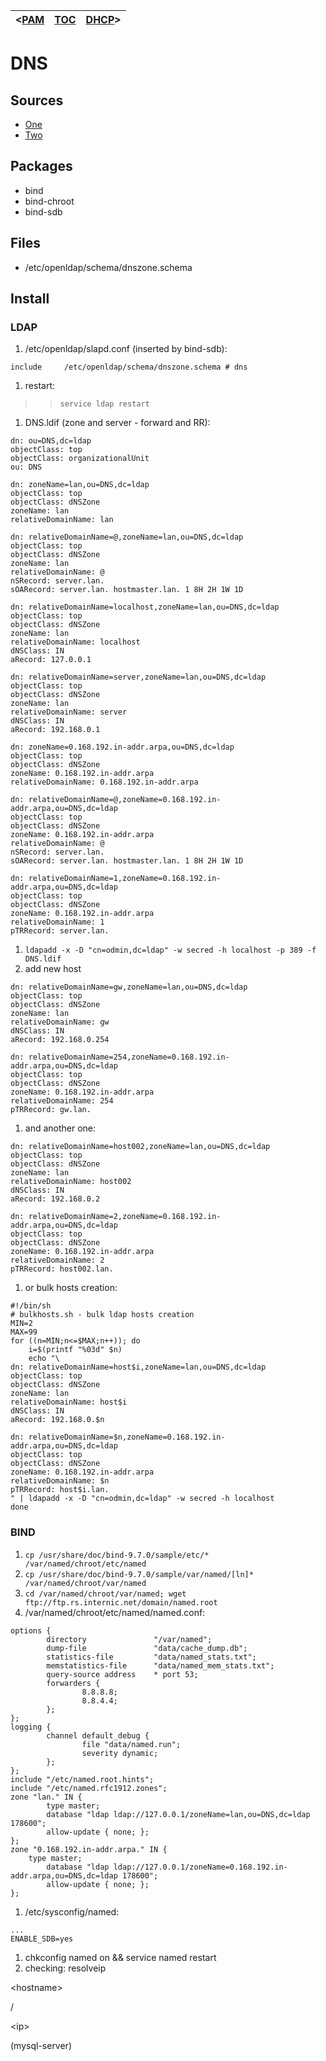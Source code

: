 | <[PAM](Inst_S_LDAP_PAM.md) | [TOC](TOC.md) | [DHCP](Inst_S_LDAP_DHCP.md)> |
|:---------------------------|:--------------|:-----------------------------|

# DNS #

## Sources ##

  * [One](http://www.opennet.ru/docs/RUS/bind2ldap)
  * [Two](http://bind9-ldap.bayour.com/dnszonehowto.html)

## Packages ##

  * bind
  * bind-chroot
  * bind-sdb

## Files ##

  * /etc/openldap/schema/dnszone.schema

## Install ##

### LDAP ###

  1. /etc/openldap/slapd.conf (inserted by bind-sdb):
```
include		/etc/openldap/schema/dnszone.schema	# dns
```
  1. restart:
> > `service ldap restart`
  1. DNS.ldif (zone and server - forward and RR):
```
dn: ou=DNS,dc=ldap
objectClass: top
objectClass: organizationalUnit
ou: DNS

dn: zoneName=lan,ou=DNS,dc=ldap
objectClass: top
objectClass: dNSZone
zoneName: lan
relativeDomainName: lan

dn: relativeDomainName=@,zoneName=lan,ou=DNS,dc=ldap
objectClass: top
objectClass: dNSZone
zoneName: lan
relativeDomainName: @
nSRecord: server.lan.
sOARecord: server.lan. hostmaster.lan. 1 8H 2H 1W 1D

dn: relativeDomainName=localhost,zoneName=lan,ou=DNS,dc=ldap
objectClass: top
objectClass: dNSZone
zoneName: lan
relativeDomainName: localhost
dNSClass: IN
aRecord: 127.0.0.1

dn: relativeDomainName=server,zoneName=lan,ou=DNS,dc=ldap
objectClass: top
objectClass: dNSZone
zoneName: lan
relativeDomainName: server
dNSClass: IN
aRecord: 192.168.0.1

dn: zoneName=0.168.192.in-addr.arpa,ou=DNS,dc=ldap
objectClass: top
objectClass: dNSZone
zoneName: 0.168.192.in-addr.arpa
relativeDomainName: 0.168.192.in-addr.arpa

dn: relativeDomainName=@,zoneName=0.168.192.in-addr.arpa,ou=DNS,dc=ldap
objectClass: top
objectClass: dNSZone
zoneName: 0.168.192.in-addr.arpa
relativeDomainName: @
nSRecord: server.lan.
sOARecord: server.lan. hostmaster.lan. 1 8H 2H 1W 1D

dn: relativeDomainName=1,zoneName=0.168.192.in-addr.arpa,ou=DNS,dc=ldap
objectClass: top
objectClass: dNSZone
zoneName: 0.168.192.in-addr.arpa
relativeDomainName: 1
pTRRecord: server.lan.
```
  1. `ldapadd -x -D "cn=odmin,dc=ldap" -w secred -h localhost -p 389 -f DNS.ldif`
  1. add new host
```
dn: relativeDomainName=gw,zoneName=lan,ou=DNS,dc=ldap
objectClass: top
objectClass: dNSZone
zoneName: lan
relativeDomainName: gw
dNSClass: IN
aRecord: 192.168.0.254

dn: relativeDomainName=254,zoneName=0.168.192.in-addr.arpa,ou=DNS,dc=ldap
objectClass: top
objectClass: dNSZone
zoneName: 0.168.192.in-addr.arpa
relativeDomainName: 254
pTRRecord: gw.lan.
```
  1. and another one:
```
dn: relativeDomainName=host002,zoneName=lan,ou=DNS,dc=ldap
objectClass: top
objectClass: dNSZone
zoneName: lan
relativeDomainName: host002
dNSClass: IN
aRecord: 192.168.0.2

dn: relativeDomainName=2,zoneName=0.168.192.in-addr.arpa,ou=DNS,dc=ldap
objectClass: top
objectClass: dNSZone
zoneName: 0.168.192.in-addr.arpa
relativeDomainName: 2
pTRRecord: host002.lan.
```
  1. or bulk hosts creation:
```
#!/bin/sh
# bulkhosts.sh - bulk ldap hosts creation
MIN=2
MAX=99
for ((n=MIN;n<=$MAX;n++)); do
    i=$(printf "%03d" $n)
    echo "\
dn: relativeDomainName=host$i,zoneName=lan,ou=DNS,dc=ldap
objectClass: top
objectClass: dNSZone
zoneName: lan
relativeDomainName: host$i
dNSClass: IN
aRecord: 192.168.0.$n

dn: relativeDomainName=$n,zoneName=0.168.192.in-addr.arpa,ou=DNS,dc=ldap
objectClass: top
objectClass: dNSZone
zoneName: 0.168.192.in-addr.arpa
relativeDomainName: $n
pTRRecord: host$i.lan.
" | ldapadd -x -D "cn=odmin,dc=ldap" -w secred -h localhost
done
```

### BIND ###

  1. `cp /usr/share/doc/bind-9.7.0/sample/etc/* /var/named/chroot/etc/named`
  1. `cp /usr/share/doc/bind-9.7.0/sample/var/named/[ln]* /var/named/chroot/var/named`
  1. `cd /var/named/chroot/var/named; wget ftp://ftp.rs.internic.net/domain/named.root`
  1. /var/named/chroot/etc/named/named.conf:
```
options {
        directory               "/var/named";
        dump-file               "data/cache_dump.db";
        statistics-file         "data/named_stats.txt";
        memstatistics-file      "data/named_mem_stats.txt";
        query-source address    * port 53;
        forwarders {
                8.8.8.8;
                8.8.4.4;
        };
};
logging {
        channel default_debug {
                file "data/named.run";
                severity dynamic;
        };
};
include "/etc/named.root.hints";
include "/etc/named.rfc1912.zones";
zone "lan." IN {
        type master;
        database "ldap ldap://127.0.0.1/zoneName=lan,ou=DNS,dc=ldap 178600";
        allow-update { none; };
};
zone "0.168.192.in-addr.arpa." IN {
	type master;
        database "ldap ldap://127.0.0.1/zoneName=0.168.192.in-addr.arpa,ou=DNS,dc=ldap 178600";
        allow-update { none; };
};
```
  1. /etc/sysconfig/named:
```
...
ENABLE_SDB=yes
```
  1. chkconfig named on && service named restart
  1. checking: resolveip 

&lt;hostname&gt;

/

&lt;ip&gt;

 (mysql-server)